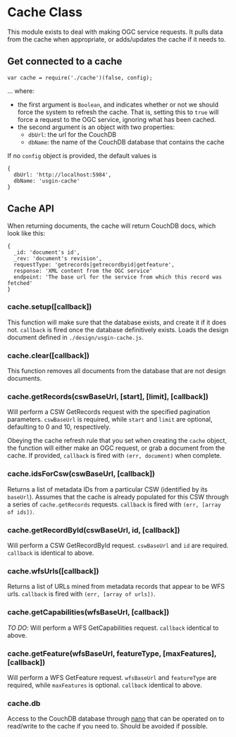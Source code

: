 # Cache Class

This module exists to deal with making OGC service requests. It pulls data from the cache when appropriate, or adds/updates the cache if it needs to.

## Get connected to a cache

    var cache = require('./cache')(false, config);
  
... where:

- the first argument is `Boolean`, and indicates whether or not we should force the system to refresh the cache. That is, setting this to `true` will force a request to the OGC service, ignoring what has been cached.
- the second argument is an object with two properties:
  - `dbUrl`: the url for the CouchDB
  - `dbName`: the name of the CouchDB database that contains the cache
  
If no `config` object is provided, the default values is

    {
      dbUrl: 'http://localhost:5984',
      dbName: 'usgin-cache'
    }
  
## Cache API

When returning documents, the cache will return CouchDB docs, which look like this:

    {
      _id: 'document's id',
      _rev: 'document's revision',
      requestType: 'getrecords|getrecordbyid|getfeature',
      response: 'XML content from the OGC service'
      endpoint: 'The base url for the service from which this record was fetched'
    }

### cache.setup([callback])

This function will make sure that the database exists, and create it if it does not. `callback` is fired once the database definitively exists. Loads the design document defined in `./design/usgin-cache.js`.

### cache.clear([callback])

This function removes all documents from the database that are not design documents.

### cache.getRecords(cswBaseUrl, [start], [limit], [callback])

Will perform a CSW GetRecords request with the specified pagination parameters. `cswBaseUrl` is required, while `start` and `limit` are optional, defaulting to 0 and 10, respectively. 

Obeying the cache refresh rule that you set when creating the `cache` object, the function will either make an OGC request, or grab a document from the cache. If provided, `callback` is fired with `(err, document)` when complete.

### cache.idsForCsw(cswBaseUrl, [callback])

Returns a list of metadata IDs from a particular CSW (identified by its `baseUrl`). Assumes that the cache is already populated for this CSW through a series of `cache.getRecords` requests. `callback` is fired with `(err, [array of ids])`.
  
### cache.getRecordById(cswBaseUrl, id, [callback])

Will perform a CSW GetRecordById request. `cswBaseUrl` and `id` are required. `callback` is identical to above.

### cache.wfsUrls([callback])

Returns a list of URLs mined from metadata records that appear to be WFS urls. `callback` is fired with `(err, [array of urls])`.

### cache.getCapabilities(wfsBaseUrl, [callback])

*TO DO*: Will perform a WFS GetCapabilities request. `callback` identical to above.

### cache.getFeature(wfsBaseUrl, featureType, [maxFeatures], [callback])

Will perform a WFS GetFeature request. `wfsBaseUrl` and `featureType` are required, while `maxFeatures` is optional. `callback` identical to above.

### cache.db

Access to the CouchDB database through [nano](https://github.com/dscape/nano#document-functions) that can be operated on to read/write to the cache if you need to. Should be avoided if possible.